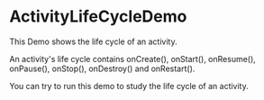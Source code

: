 # ActivityLifeCycleDemo
This Demo shows the life cycle of an activity.

An activity's life cycle contains onCreate(), onStart(), onResume(), onPause(), onStop(), onDestroy() and onRestart().

You can try to run this demo to study the life cycle of an activity.

